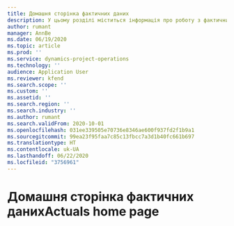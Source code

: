 ```yaml
---
title: Домашня сторінка фактичних даних
description: У цьому розділі міститься інформація про роботу з фактичними даними в Project Operations.
author: rumant
manager: AnnBe
ms.date: 06/19/2020
ms.topic: article
ms.prod: ''
ms.service: dynamics-project-operations
ms.technology: ''
audience: Application User
ms.reviewer: kfend
ms.search.scope: ''
ms.custom: ''
ms.assetid: ''
ms.search.region: ''
ms.search.industry: ''
ms.author: rumant
ms.search.validFrom: 2020-10-01
ms.openlocfilehash: 031ee339505e70736e8346ae600f937fd2f1b9a1
ms.sourcegitcommit: 99ea23f95faa7c85c13fbcc7a3d1b40fc661b697
ms.translationtype: HT
ms.contentlocale: uk-UA
ms.lasthandoff: 06/22/2020
ms.locfileid: "3756961"
---
```

# <a name="actuals-home-page"></a><span data-ttu-id="f3cf5-103">Домашня сторінка фактичних даних</span><span class="sxs-lookup"><span data-stu-id="f3cf5-103">Actuals home page</span></span>

